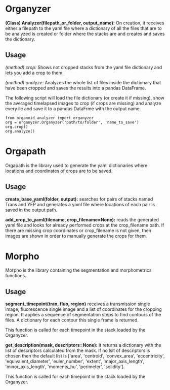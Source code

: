 # Organyzer

**(Class) Analyzer(filepath_or_folder, output_name):** On creation, it receives either a filepath to the yaml file where a dictionary of all the files that are to be analyzed is created or folder where the stacks are and creates and saves the dictionary.

## Usage
*(method) crop:* Shows not cropped stacks from the yaml file dictionary and lets you add a crop to them.

*(method) analyze:* Analyzes the whole list of files inside the dictionary that have been cropped and saves the results into a pandas DataFrame.

The following script will load the file dictionary (or create it if missing), show the averaged timelapsed images to crop (if crops are missing) and analyze every ile and save it to a pandas DataFrme with the output name.

    from organoid_analyzer import organyzer
    org = organyzer.Organyzer('path/to/folder', 'name_to_save')
    org.crop()
    org.analyze()


# Orgapath

Orgapath is the library used to generate the yaml dictionaries where locations and coordinates of crops are to be saved.

## Usage

**create_base_yaml(folder, output):** searches for pairs of stacks named Trans and YFP and generates a yaml file where locations of each pair is saved in the output path.

**add_crop_to_yaml(filename, crop_filename=None):** reads the generated yaml file and looks for already performed crops at the crop_filename path. If there are missing crop coordinates or crop_filename is not given, then images are shown in order to manually generate the crops for them.


# Morpho

Morpho is the library containing the segmentation and morphometrics functions. 

## Usage

**segment_timepoint(tran, fluo, region)** receives a transmission single image, fluorescence single image and a list of coordinates for the cropping region. It applies a sequence of segmentation steps to find contours of the files. A dictionary for each contour this single frame is returned.

This function is called for each timepoint in the stack loaded by the Organyzer.

**get_description(mask, descriptors=None):** It returns a dictionary with the list of descriptors calculated from the mask. If no lsit of descriptors is chosen then the default list is ['area', 'centroid', 'convex_area', 'eccentricity',
                       'equivalent_diameter', 'euler_number', 'extent',
                       'major_axis_length', 'minor_axis_length', 'moments_hu',
                       'perimeter', 'solidity'].

This function is called for each timepoint in the stack loaded by the Organyzer.
